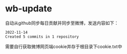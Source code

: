 # wb-update

自动从github同步每日贡献并同步至微博，发送内容如下：
```
2022-11-14
Created 5 commits in 1 repository
```
需要自行获取微博网页端cookie并存于根目录下cookie.txt中
